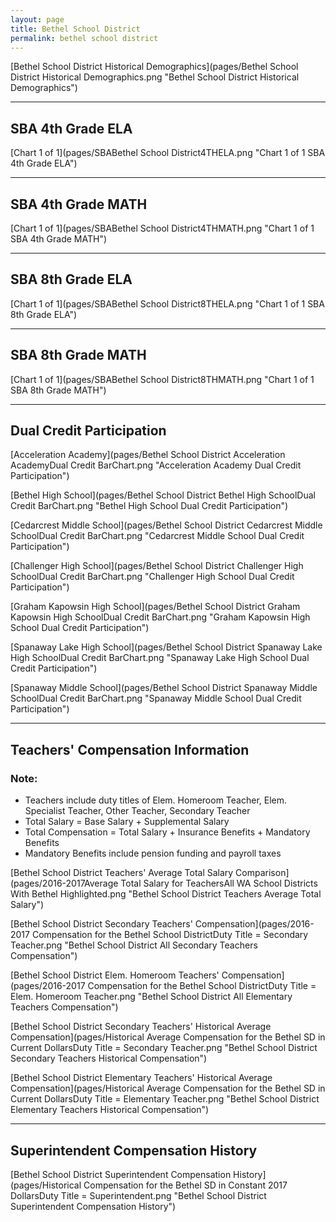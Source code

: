 ```yaml
---
layout: page
title: Bethel School District
permalink: bethel school district
---
```



[Bethel School District Historical Demographics](pages/Bethel School District Historical Demographics.png "Bethel School District Historical Demographics")

___

## SBA 4th Grade ELA

[Chart 1 of 1](pages/SBABethel School District4THELA.png "Chart 1 of 1 SBA 4th Grade ELA")


___

## SBA 4th Grade MATH

[Chart 1 of 1](pages/SBABethel School District4THMATH.png "Chart 1 of 1 SBA 4th Grade MATH")


___

## SBA 8th Grade ELA

[Chart 1 of 1](pages/SBABethel School District8THELA.png "Chart 1 of 1 SBA 8th Grade ELA")


___

## SBA 8th Grade MATH

[Chart 1 of 1](pages/SBABethel School District8THMATH.png "Chart 1 of 1 SBA 8th Grade MATH")


___

## Dual Credit Participation

[Acceleration Academy](pages/Bethel School District Acceleration AcademyDual Credit BarChart.png "Acceleration Academy Dual Credit Participation")

[Bethel High School](pages/Bethel School District Bethel High SchoolDual Credit BarChart.png "Bethel High School Dual Credit Participation")

[Cedarcrest Middle School](pages/Bethel School District Cedarcrest Middle SchoolDual Credit BarChart.png "Cedarcrest Middle School Dual Credit Participation")

[Challenger High School](pages/Bethel School District Challenger High SchoolDual Credit BarChart.png "Challenger High School Dual Credit Participation")

[Graham Kapowsin High School](pages/Bethel School District Graham Kapowsin High SchoolDual Credit BarChart.png "Graham Kapowsin High School Dual Credit Participation")

[Spanaway Lake High School](pages/Bethel School District Spanaway Lake High SchoolDual Credit BarChart.png "Spanaway Lake High School Dual Credit Participation")

[Spanaway Middle School](pages/Bethel School District Spanaway Middle SchoolDual Credit BarChart.png "Spanaway Middle School Dual Credit Participation")


___

## Teachers' Compensation Information
### Note:
- Teachers include duty titles of Elem. Homeroom Teacher, Elem. Specialist Teacher, Other Teacher, Secondary Teacher
- Total Salary = Base Salary + Supplemental Salary
- Total Compensation = Total Salary + Insurance Benefits + Mandatory Benefits
- Mandatory Benefits include pension funding and payroll taxes

[Bethel School District Teachers' Average Total Salary Comparison](pages/2016-2017Average Total Salary for TeachersAll WA School Districts With Bethel Highlighted.png "Bethel School District Teachers Average Total Salary")

[Bethel School District Secondary Teachers' Compensation](pages/2016-2017 Compensation for the Bethel School DistrictDuty Title = Secondary Teacher.png "Bethel School District All Secondary Teachers Compensation")

[Bethel School District Elem. Homeroom Teachers' Compensation](pages/2016-2017 Compensation for the Bethel School DistrictDuty Title = Elem. Homeroom Teacher.png "Bethel School District All Elementary Teachers Compensation")

[Bethel School District Secondary Teachers' Historical Average Compensation](pages/Historical Average Compensation for the Bethel SD in Current DollarsDuty Title = Secondary Teacher.png "Bethel School District Secondary Teachers Historical Compensation")

[Bethel School District Elementary Teachers' Historical Average Compensation](pages/Historical Average Compensation for the Bethel SD in Current DollarsDuty Title = Elementary Teacher.png "Bethel School District Elementary Teachers Historical Compensation")


___

## Superintendent Compensation History

[Bethel School District Superintendent Compensation History](pages/Historical Compensation for the Bethel SD in Constant 2017 DollarsDuty Title = Superintendent.png "Bethel School District Superintendent Compensation History")


